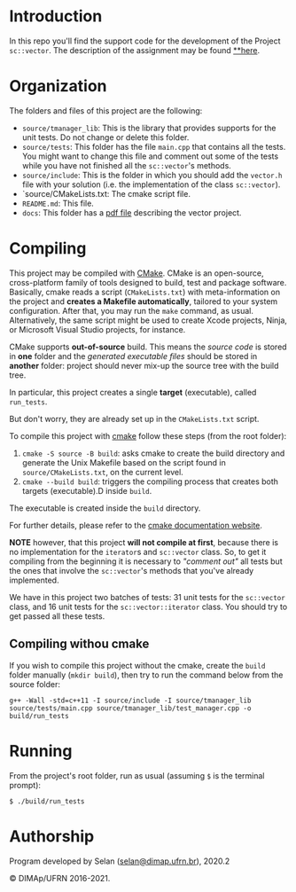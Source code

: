 # Introduction

In this repo you'll find the support code for the development of the Project `sc::vector`.
The description of the assignment may be found [**here](docs/projeto_TAD_vector.pdf).

# Organization

The folders and files of this project are the following:

* `source/tmanager_lib`: This is the library that provides supports for the unit tests. Do not change or delete this folder.
* `source/tests`: This folder has the file `main.cpp` that contains all the tests. You might want to change this file and comment out some of the tests while you have not finished all the `sc::vector`'s methods.
* `source/include`: This is the folder in which you should add the `vector.h` file with your solution (i.e. the implementation of the class `sc::vector`).
* `source/CMakeLists.txt: The cmake script file.
* `README.md`: This file.
* `docs`: This folder has a [pdf file](docs/projeto_TAD_vector.pdf) describing the vector project.

# Compiling

This project may be compiled with [CMake](https://cmake.org). CMake is an open-source, cross-platform family of tools designed to build, test and package software. Basically, cmake reads a script (`CMakeLists.txt`) with meta-information on the project and **creates a Makefile automatically**, tailored to your system configuration.
After that, you may run the `make` command, as usual.
Alternatively, the same script might be used to create Xcode projects, Ninja, or Microsoft Visual Studio projects, for instance.

CMake supports **out-of-source** build. This means the _source code_ is stored in **one** folder and the _generated executable files_ should be stored in **another** folder: project should never mix-up the source tree with the build tree.

In particular, this project creates a single **target** (executable), called `run_tests`.

But don't worry, they are already set up in the `CMakeLists.txt` script.

To compile this project with [cmake](https://cmake.org) follow these steps (from the root folder):

1. `cmake -S source -B build`:  asks cmake to create the build directory and generate the Unix Makefile based on the script found in `source/CMakeLists.txt`, on the current level.
3. `cmake --build build`: triggers the compiling process that creates both targets (executable).D inside `build`.

The executable is created inside the `build` directory.

For further details, please refer to the [cmake documentation website](https://cmake.org/cmake/help/v3.14/manual/cmake.1.html).

**NOTE** however, that this project **will not compile at first**, because there is no implementation for the `iterator`s and `sc::vector` class. So, to get it compiling from the beginning it is necessary to _"comment out"_ all tests but the ones that involve the `sc::vector`'s methods that you've already implemented.

We have in this project two batches of tests: 31 unit tests for the `sc::vector` class, and 16 unit tests for the `sc::vector::iterator` class. You should try to get passed all these tests.

## Compiling withou cmake

If you wish to compile this project without the cmake, create the `build` folder manually (`mkdir build`), then try to run the command below from the source folder:

```
g++ -Wall -std=c++11 -I source/include -I source/tmanager_lib source/tests/main.cpp source/tmanager_lib/test_manager.cpp -o build/run_tests
```

# Running

From the project's root folder, run as usual (assuming `$` is the terminal prompt):

```
$ ./build/run_tests
```

# Authorship

Program developed by Selan (<selan@dimap.ufrn.br>), 2020.2

&copy; DIMAp/UFRN 2016-2021.

